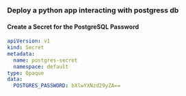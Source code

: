 ### Deploy a python app interacting with postgress db

#### Create a Secret for the PostgreSQL Password
```yml
apiVersion: v1
kind: Secret
metadata:
  name: postgres-secret
  namespace: default
type: Opaque
data:
  POSTGRES_PASSWORD: bXlwYXNzd29yZA==
```


